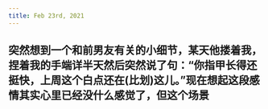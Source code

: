 ```yaml
---
title: Feb 23rd, 2021
---
```


## 突然想到一个和前男友有关的小细节，某天他搂着我，捏着我的手端详半天然后突然说了句：“你指甲长得还挺快，上周这个白点还在(比划)这儿。”现在想起这段感情其实心里已经没什么感觉了，但这个场景
